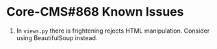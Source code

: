 # Core-CMS#868 Known Issues

1. In `views.py` there is frightening rejects HTML manipulation. Consider using BeautifulSoup instead.
